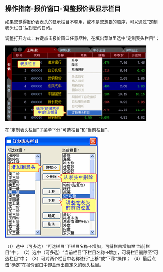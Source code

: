 ## 操作指南-报价窗口-调整报价表显示栏目

如果您觉得报价表表头的显示栏目不够用，或不是您想要的顺序，可以通过“定制表头栏目”达到您的目的。

调整打开方式：右键点击报价窗口任意品种，在填出菜单里选中“定制表头栏目”；


![图片2.png](/assets/17531.png)

在“定制表头栏目”子菜单下分“可选栏目”和“当前栏目”， 


![图片3.png](/assets/17532.png)

（1）选中（可多选）“可选栏目”下栏目名称→增加，可将栏目增加至“当前栏目”中；
（2）选中（可多选）“当前栏目”下栏目名称→增加，可将栏目删除至“可选栏目”中；
（3）可对两个栏目中名称进行“上移”或“下移”操作；
（4）最后点击“确定”在报价窗口中即显示出自定义的表头栏目。
